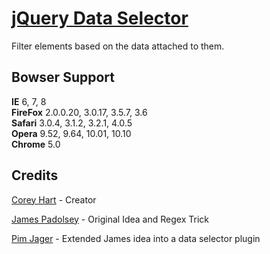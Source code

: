 [jQuery Data Selector](http://www.codenothing.com/archives/jquery/data-selector)
========================

Filter elements based on the data attached to them.


Bowser Support
--------------

**IE** 6, 7, 8  
**FireFox** 2.0.0.20, 3.0.17, 3.5.7, 3.6  
**Safari** 3.0.4, 3.1.2, 3.2.1, 4.0.5  
**Opera** 9.52, 9.64, 10.01, 10.10  
**Chrome** 5.0  


Credits
--------
[Corey Hart](http://www.codenothing.com) - Creator

[James Padolsey](http://james.padolsey.com/javascript/extending-jquerys-selector-capabilities/) - Original Idea and Regex Trick

[Pim Jager](http://jqueryplugins.blogspot.com/search/label/jQuery%20plugin) - Extended James idea into a data selector plugin
